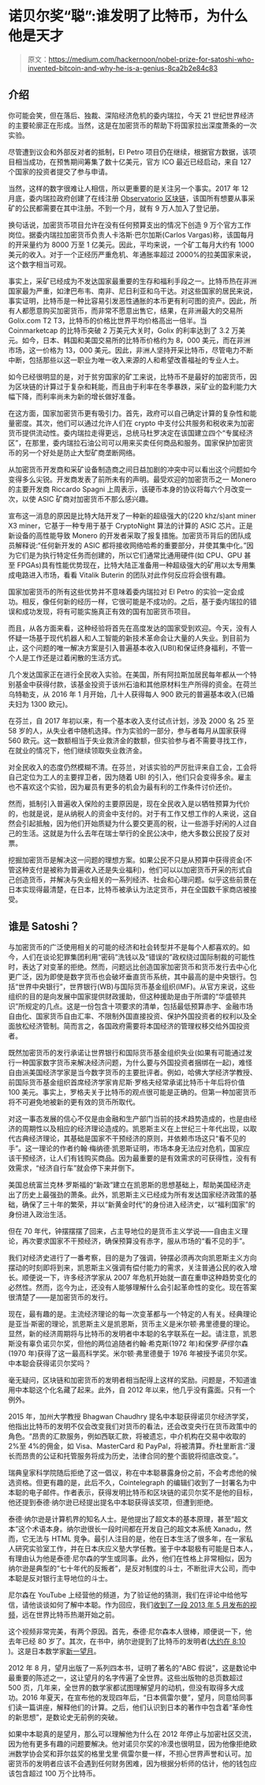 # 诺贝尔奖“聪”:谁发明了比特币，为什么他是天才

> 原文：<https://medium.com/hackernoon/nobel-prize-for-satoshi-who-invented-bitcoin-and-why-he-is-a-genius-8ca2b2e84c83>

## 介绍

你可能会笑，但在落后、独裁、深陷经济危机的委内瑞拉，今天 21 世纪世界经济的主要轮廓正在形成。当然，这是在加密货币的帮助下将国家拉出深度萧条的一次实验。

尽管遭到议会和外部反对者的抵制，El Petro 项目仍在继续，根据官方数据，该项目相当成功，在预售期间筹集了数十亿美元，官方 ICO 最近已经启动，来自 127 个国家的投资者提交了参与申请。

当然，这样的数字很难让人相信，所以更重要的是关注另一个事实。2017 年 12 月底，委内瑞拉政府创建了在线注册 [Observatorio 区块链](https://www.observatorioblockchain.org/)，该国所有想要从事采矿的公民都需要在其中注册。不到一个月，就有 9 万人加入了登记册。

换句话说，加密货币项目允许在没有任何预算支出的情况下创造 9 万个官方工作岗位。据委内瑞拉加密货币负责人卡洛斯·巴尔加斯(Carlos Vargas)称，该国每月的开采量约为 8000 万至 1 亿美元。因此，平均来说，一个矿工每月大约有 1000 美元的收入。对于一个正经历严重危机、年通胀率超过 2000%的拉美国家来说，这个数字相当可观。

事实上，采矿已经成为不发达国家最重要的生存和福利手段之一。比特币热在非洲国家最为严重，如津巴布韦、南非、尼日利亚和乌干达。对这些国家的居民来说，事实证明，比特币是一种比容易引发恶性通胀的本币更有利可图的资产。因此，所有人都愿意购买加密货币，而非常不愿意出售它，结果，在非洲最大的交易所 Golix.com T2 T3，比特币的价格比世界平均价格高出一倍半。当 Coinmarketcap 的比特币突破 2 万美元大关时，Golix 的利率达到了 3.2 万美元。如今，日本、韩国和美国交易所的比特币价格约为 8，000 美元，而在非洲市场，这一价格为 13，000 美元。因此，非洲人坚持开采比特币，尽管电力不断中断，包括那些以这一职业为唯一收入来源的人和希望改善福祉的专业人士。

如今已经很明显的是，对于贫穷国家的矿工来说，比特币不是最好的加密货币，因为区块链的计算过于复杂和耗能，而且由于利率在冬季暴跌，采矿业的盈利能力大幅下降，而利率尚未为新的增长做好准备。

在这方面，国家加密货币更有吸引力。首先，政府可以自己确定计算的复杂性和能量密度。其次，他们可以通过允许人们在 crypto 中支付公共服务和税收来为加密货币提供流动性。委内瑞拉走得更远，总统马杜罗决定在该国建立四个“专属经济区”，在那里，委内瑞拉石油公司可以用来买卖任何商品和服务。国家保护加密货币的另一个好处是防止大型矿商垄断网络。

从加密货币开发商和采矿设备制造商之间日益加剧的冲突中可以看出这个问题如今变得多么尖锐。开发商发表了前所未有的声明。最受欢迎的加密货币之一 Monero 的主要开发商 Riccardo Spagni 上周表示，该硬币本身的协议将每六个月改变一次，以使 ASIC 矿商对加密货币不那么感兴趣。

宣布这一消息的原因是比特大陆开发了一种新的超级强大的(220 khz/s)ant miner X3 miner，它基于一种专用于基于 CryptoNight 算法的计算的 ASIC 芯片。正是新设备的高性能导致 Monero 的开发者采取了报复措施。加密货币背后的团队成员解释说:“任何新开发的 ASIC 都将接收网络哈希的重要部分，并使其集中化。”因为它们是为执行特定任务而创建的，所以它们通常比通用硬件(如 CPU、GPU 甚至 FPGAs)具有性能优势现在，比特大陆正准备用一种超级强大的矿用以太专用集成电路进入市场，看看 Vitalik Buterin 的团队对此作何反应将会很有趣。

国家加密货币的所有这些优势并不意味着委内瑞拉对 El Petro 的实验一定会成功。相反，像任何新的经历一样，它很可能是不成功的。之后，基于委内瑞拉的错误和成功发现，将有可能实施真正有效的国有加密货币项目。

而且，从各方面来看，这种经验将首先在高度发达的国家受到欢迎。今天，没有人怀疑一场基于现代机器人和人工智能的新技术革命会让大量的人失业。到目前为止，这个问题的唯一解决方案是引入普遍基本收入(UBI)和保证终身福利，不管一个人是工作还是过着闲散的生活方式。

几个发达国家正在进行全民收入实验。在美国，所有阿拉斯加居民每年都从一个特别基金中获得付款，该基金投资于该州石油和其他原材料生产所得的资金。在荷兰乌特勒支，从 2016 年 1 月开始，几十人获得每人 900 欧元的普遍基本收入(已婚夫妇为 1300 欧元)。

在芬兰，自 2017 年初以来，有一个基本收入支付试点计划，涉及 2000 名 25 至 58 岁的人，从失业者中随机选择。作为实验的一部分，参与者每月从国家获得 560 欧元。这一数额相当于失业救济金的数额，但实验参与者不需要寻找工作，在就业的情况下，他们继续领取失业救济金。

对全民收入的态度仍然模糊不清。在芬兰，对该实验的严厉批评来自工会，工会将自己定位为工人的主要捍卫者，因为随着 UBI 的引入，他们只会变得多余。雇主也不喜欢这个实验，因为雇员有更多的机会为最有利的工作条件讨价还价。

然而，抵制引入普遍收入保险的主要原因是，现在全民收入是以牺牲预算为代价的，也就是说，是从纳税人的资金中支付的。对于有工作又想工作的人来说，这自然会引起抵触，因为他们开始质疑为什么要交更高的税，让一些游手好闲的人过自己的生活。这就是为什么去年在瑞士举行的全民公决中，绝大多数公民投了反对票。

挖掘加密货币是解决这一问题的理想方案。如果公民不只是从预算中获得资金(不管这种支付是被称为普遍收入还是失业福利)，他们可以以加密货币开采的形式自己创造货币，并解决与失业相关的一系列经济、社会和心理问题。似乎这些前景在日本实现得最清楚，在日本，比特币被承认为法定货币，并在全国数千家商店被接受。

## 谁是 Satoshi？

与加密货币的广泛使用相关的可能的经济和社会转型并不是每个人都喜欢的。如今，人们在谈论犯罪集团利用“密码”洗钱以及“错误的”政权绕过国际制裁的可能性时，表达了对变革的拒绝。然而，问题远比创造国家加密货币和货币发行去中心化更广泛，因为即使是数字货币也会破坏垂直货币系统，其中最高的是中央银行。包括“世界中央银行”，世界银行(WB)与国际货币基金组织(IMF)。从官方来说，这些组织的目的是向发展中国家提供财政援助，但这种援助是由于所谓的“华盛顿共识”所规定的几点。这是一份包含十项要求的清单，包括最低预算赤字、金融市场自由化、国家货币自由汇率、不限制外国直接投资、保护外国投资者的权利以及全面放松经济管制。简而言之，各国政府需要将本国经济的管理权移交给外国投资者。

既然加密货币的发行承诺让世界银行和国际货币基金组织失业(如果有可能通过发行一种国家数字货币来解决经济问题，为什么要与外国投资者捆绑在一起)，难怪自由派美国经济学家是当今数字货币的主要批评者。例如，哈佛大学经济学教授、前国际货币基金组织首席经济学家肯尼斯·罗格夫经常承诺比特币十年后将价值 100 美元。事实上，罗格夫关于比特币的观点很可能是正确的。但第一种加密货币将不可避免地被新的更有效的货币所取代。

对这一事态发展的信心不仅是由金融和生产部门当前的技术趋势造成的，也是由经济的周期性以及相应的经济理论造成的。凯恩斯主义在上世纪三十年代出现，以取代古典经济理论，其基础是国家不干预经济的原则，并依赖市场这只“看不见的手”。这一理论的作者约翰·梅纳德·凯恩斯证明，市场本身无法应对危机，国家应该干预经济，让人们有钱购买商品。因为最重要的是有效需求的可获得性，没有有效需求，“经济自行车”就会停下来并倒下。

美国总统富兰克林·罗斯福的“新政”建立在凯恩斯的思想基础上，帮助美国经济走出了历史上最强劲的萧条。此外，凯恩斯主义已经成为所有发达国家经济政策的基础，确保了三十年的繁荣，并以“新黄金时代”的身份进入经济史，以“福利国家”的身份进入政治生活。

但在 70 年代，钟摆摆摆了回来，占主导地位的是货币主义学说——自由主义理论，再次要求国家不干预经济，确保预算没有赤字，服从市场的“看不见的手”。

我们对经济史进行了一番考察，目的是为了强调，钟摆必须再次向凯恩斯主义方向摆动的时刻即将到来，凯恩斯主义强调有偿付能力的需求，关注普通公民的收入增长。顺便说一下，许多经济学家从 2007 年危机开始就一直在重申这种趋势变化的必然性。然而，迄今为止，还没有人能够理解什么会引起革命性的变化。现在答案很清楚了——是加密货币的发行。

现在，最有趣的是。主流经济理论的每一次变革都与一个特定的人有关。经典理论是亚当·斯密的理论，凯恩斯主义是凯恩斯，货币主义是米尔顿·弗里德曼的理论。显然，新的经济周期将与比特币的发明者中本聪的名字联系在一起。请注意，凯恩斯没有辜负诺贝尔奖，但他的两位追随者约翰·希克斯(1972 年)和保罗·萨缪尔森(1970 年)获得了这一最高科学奖。米尔顿·弗里德曼于 1976 年被授予诺贝尔奖。中本聪会获得诺贝尔奖吗？

毫无疑问，区块链和加密货币的发明者相当配得上这样的奖励。问题是，不知道谁用中本聪这个化名藏了起来。此外，自 2012 年以来，他几乎没有露面。只有一个例外。

2015 年，加州大学教授 Bhagwan Chaudhry 提名中本聪获得诺贝尔经济学奖，他指出比特币的发明不仅会改变我们对货币的看法，还会改变央行在货币政策中的角色。“昂贵的汇款服务，例如西联汇款，将被遗忘，中介机构在交易中收取的 2%至 4%的佣金，如 Visa、MasterCard 和 PayPal，将被清算。乔杜里断言:“漫长而昂贵的公证和托管服务将成为历史，法律合同的整个面貌将彻底改变。”。

瑞典皇家科学院随后拒绝了这一倡议，称在中本聪暴露身份之前，不会考虑他的候选资格。但更有趣的是，此后不久，Cointelegraph 的编辑们收到了一封署名为中本聪的电子邮件。作者表示，获得发明比特币和区块链的诺贝尔奖不是他的目标，他还提到泰德·纳尔逊已经提出提名中本聪获得该奖项，但遭到拒绝。

泰德·纳尔逊是计算机界的知名人士。是他提出了超文本的基本原理，甚至“超文本”这个术语本身。纳尔逊很长一段时间都在开发自己的超文本系统 Xanadu，然而，它无法与 HTML 竞争。最引人注目的是，他在日本生活了很多年，在一家私人研究实验室工作，并在日本庆应义塾大学任教。鉴于中本聪极有可能是日本人，有理由认为他是泰德·尼尔森的学生或同事。此外，他们在性格上非常相似，因为纳尔逊是典型的“七十年代的反叛者”，是反对制度的斗士，不断批评大公司，而中本聪是反对银行主导地位的斗士。

尼尔森在 YouTube 上经营他的频道，为了验证他的猜测，我们在评论中给他写信，请他谈谈如何了解中本聪。作为回应，我们[收到了一段 2013 年 5 月发布的视频](https://drive.google.com/file/d/17yPneoHudsXfPF5kk_tZ_SwDPGtI6vvM/view?usp=sharing)，远在世界比特币热潮开始之前。

这个视频非常完美，有两个原因。首先，泰德·尼尔森本人很棒，顺便说一下，他去年已经 80 岁了。其次，在书中，纳尔逊提到了比特币的发明者([大约在 8:10](https://youtu.be/emDJTGTrEm0?t=8m10s) )。这是日本数学家[新一望月](http://www.kurims.kyoto-u.ac.jp/~motizuki/top-english.html)。

2012 年 8 月，望月出版了一系列四本书，证明了著名的“ABC 假说”，这是数论中最重要的陈述之一，这让望月的名字传遍了全世界。这些出版物的总页数超过 500 页，几年来，全世界的数学家都试图理解望月的动机，但没有取得多大成功。2016 年夏天，在宣布他的发现四年后，“日本佩雷尔曼”，望月，同意给同事们读一篇讲座，解释他们的计算。之后，他们认识到日本的著作中包含着“革命性的新思想”，是数论史无前例的突破。

如果中本聪真的是望月，那么可以理解他为什么在 2012 年停止与加密社区交流，因为他有更多有趣的问题要解决。他对诺贝尔奖的冷漠也很明显，因为他像拒绝欧洲数学协会奖和菲尔兹奖的格里戈里·佩雷尔曼一样，不担心世界声誉和认可。加密货币的发明者应该不会遇到任何财务困难，因为根据分析师的估计，他的钱包应该包含超过 100 万个比特币。